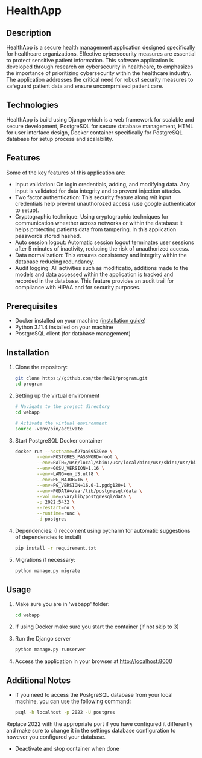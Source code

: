 # HealthApp

## Description

HealthApp is a secure health management application designed specifically for healthcare organizations. Effective cybersecurity measures are essential to protect sensitive patient information. This software application is developed through research on cybersecurity in healthcare, to emphasizes the importance of prioritizing cybersecurity within the healthcare industry. The application addresses the critical need for robust security measures to safeguard patient data and ensure uncomprmised patient care.

## Technologies

HealthApp is build using Django which is a web framework for scalable and secure development, PostgreSQL for secure database management, HTML for user interface design, Docker container specifically for PostgreSQL database for setup process and scalability.

## Features

Some of the key features of this application are:

- Input validation: On login credentials, adding, and modifying data. Any input is validated for data integrity and to prevent injection attacks.
- Two factor authentication: This security feature along wit input credentials help prevent unauthorozed access (use google authenticator to setup).
- Cryptographic technique: Using cryptographic techniques for communication wheather across networks or within the database it helps protecting patients data from tampering. In this application passwords stored hashed.
- Auto session logout: Automatic session logout terminates user sessions after 5 minutes of inactivity, reducing the risk of unauthorized access.
- Data normalization: This ensures consistency and integrity within the database reducing redundancy.
- Audit logging: All activities such as modificatio, additions made to the models and data accessed within the application is tracked and recorded in the database. This feature provides an audit trail for compliance with HIPAA and for security purposes.

## Prerequisites

- Docker installed on your machine ([installation guide](https://docs.docker.com/get-docker/))
- Python 3.11.4 installed on your machine
- PostgreSQL client (for database management)

## Installation

1. Clone the repository:

   ```bash
   git clone https://github.com/tberhe21/program.git
   cd program

2. Setting up the virtual environment

    ```bash
    # Navigate to the project directory
    cd webapp

    # Activate the virtual environment
    source .venv/bin/activate

3. Start PostgreSQL Docker container

   ```bash
   docker run --hostname=f27aa69539ee \
           --env=POSTGRES_PASSWORD=root \
           --env=PATH=/usr/local/sbin:/usr/local/bin:/usr/sbin:/usr/bin:/sbin:/bin:/usr/lib/postgresql/16/bin \
           --env=GOSU_VERSION=1.16 \
           --env=LANG=en_US.utf8 \
           --env=PG_MAJOR=16 \
           --env=PG_VERSION=16.0-1.pgdg120+1 \
           --env=PGDATA=/var/lib/postgresql/data \
           --volume=/var/lib/postgresql/data \
           -p 2022:5432 \
           --restart=no \
           --runtime=runc \
           -d postgres

4. Dependencies: (I reccoment using pycharm for automatic suggestions of dependencies to install)

   ```bash
   pip install -r requirement.txt

5. Migrations if necessary:

   ```bash
   python manage.py migrate

## Usage

1. Make sure you are in 'webapp' folder:

    ```bash
    cd webapp

2. If using Docker make sure you start the container (if not skip to 3)
3. Run the Django server

   ```bash
   python manage.py runserver

4. Access the application in your browser at <http://localhost:8000>

## Additional Notes

- If you need to access the PostgreSQL database from your local machine, you can use the following command:

    ```bash
    psql -h localhost -p 2022 -U postgres

Replace 2022 with the appropriate port if you have configured it differently and make sure to change it in the settings database configuration to however you configured your database.

- Deactivate and stop container when done
  